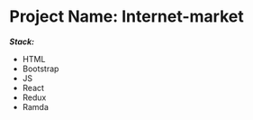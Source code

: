 Project Name: Internet-market
=====================
***Stack:***
* HTML
* Bootstrap
* JS
* React
* Redux
* Ramda
